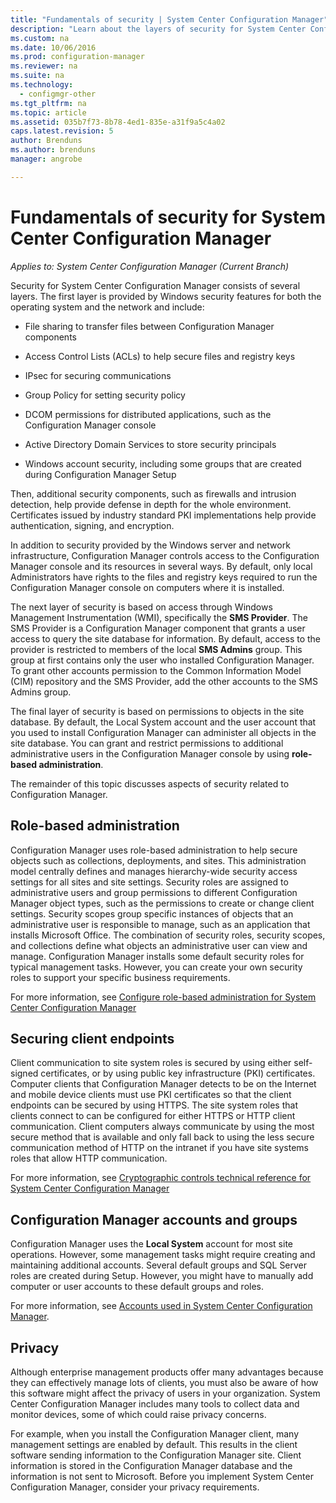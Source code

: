 ```yaml
---
title: "Fundamentals of security | System Center Configuration Manager"
description: "Learn about the layers of security for System Center Configuration Manager."
ms.custom: na
ms.date: 10/06/2016
ms.prod: configuration-manager
ms.reviewer: na
ms.suite: na
ms.technology:
  - configmgr-other
ms.tgt_pltfrm: na
ms.topic: article
ms.assetid: 035b7f73-8b78-4ed1-835e-a31f9a5c4a02
caps.latest.revision: 5
author: Brendunsms.author: brendunsmanager: angrobe

---
```

# Fundamentals of security for System Center Configuration Manager*Applies to: System Center Configuration Manager (Current Branch)*
Security for System Center Configuration Manager consists of several layers. The first layer is provided by Windows security features for both the operating system and the network and include:  

-   File sharing to transfer files between Configuration Manager components  

-   Access Control Lists (ACLs) to help secure files and registry keys  

-   IPsec for securing communications  

-   Group Policy for setting security policy  

-   DCOM permissions for distributed applications, such as the Configuration Manager console  

-   Active Directory Domain Services to store security principals  

-   Windows account security, including some groups that are created during Configuration Manager Setup  

Then, additional security components, such as firewalls and intrusion detection, help provide defense in depth for the whole environment. Certificates issued by industry standard PKI implementations help provide authentication, signing, and encryption.  

In addition to security provided by the Windows server and network infrastructure, Configuration Manager controls access to the Configuration Manager console and its resources in several ways. By default, only local Administrators have rights to the files and registry keys required to run the Configuration Manager console on computers where it is installed.  

The next layer of security is based on access through Windows Management Instrumentation (WMI), specifically the **SMS Provider**. The SMS Provider is a Configuration Manager component that grants a user access to query the site database for information. By default, access to the provider is restricted to members of the local **SMS Admins** group. This group at first contains only the user who installed Configuration Manager. To grant other accounts permission to the Common Information Model (CIM) repository and the SMS Provider, add the other accounts to the SMS Admins group.  

The final layer of security is based on permissions to objects in the site database. By default, the Local System account and the user account that you used to install Configuration Manager can administer all objects in the site database. You can grant and restrict permissions to additional administrative users in the Configuration Manager console by using **role-based administration**.  

The remainder of this topic discusses aspects of security related to Configuration Manager.  

## Role-based administration  
 Configuration Manager uses role-based administration to help secure objects such as collections, deployments, and sites. This administration model centrally defines and manages hierarchy-wide security access settings for all sites and site settings. Security roles are assigned to administrative users and group permissions to different Configuration Manager object types, such as the permissions to create or change client settings. Security scopes group specific instances of objects that an administrative user is responsible to manage, such as an application that installs Microsoft Office. The combination of security roles, security scopes, and collections define what objects an administrative user can view and manage. Configuration Manager installs some default security roles for typical management tasks. However, you can create your own security roles to support your specific business requirements.  

 For more information, see [Configure role-based administration for System Center Configuration Manager](../../core/servers/deploy/configure/configure-role-based-administration.md)  

## Securing client endpoints  
 Client communication to site system roles is secured by using either self-signed certificates, or by using public key infrastructure (PKI) certificates. Computer clients that Configuration Manager detects to be on the Internet and mobile device clients must use PKI certificates so that the client endpoints can be secured by using HTTPS. The site system roles that clients connect to can be configured for either HTTPS or HTTP client communication. Client computers always communicate by using the most secure method that is available and only fall back to using the less secure communication method of HTTP on the intranet if you have site systems roles that allow HTTP communication.  

 For more information, see [Cryptographic controls technical reference for System Center Configuration Manager](../../protect/deploy-use/cryptographic-controls-technical-reference.md)  

## Configuration Manager accounts and groups  
 Configuration Manager uses the **Local System** account for most site operations. However, some management tasks might require creating and maintaining additional accounts. Several default groups and SQL Server roles are created during Setup. However, you might have to manually add computer or user accounts to these default groups and roles.  

 For more information, see [Accounts used in System Center Configuration Manager](../../core/plan-design/hierarchy/accounts.md).  

## Privacy  
 Although enterprise management products offer many advantages because they can effectively manage lots of clients, you must also be aware of how this software might affect the privacy of users in your organization. System Center Configuration Manager includes many tools to collect data and monitor devices, some of which could raise privacy concerns.  

 For example, when you install the Configuration Manager client, many management settings are enabled by default. This results in the client software sending information to the Configuration Manager site. Client information is stored in the Configuration Manager database and the information is not sent to Microsoft. Before you implement System Center Configuration Manager, consider your privacy requirements.  

